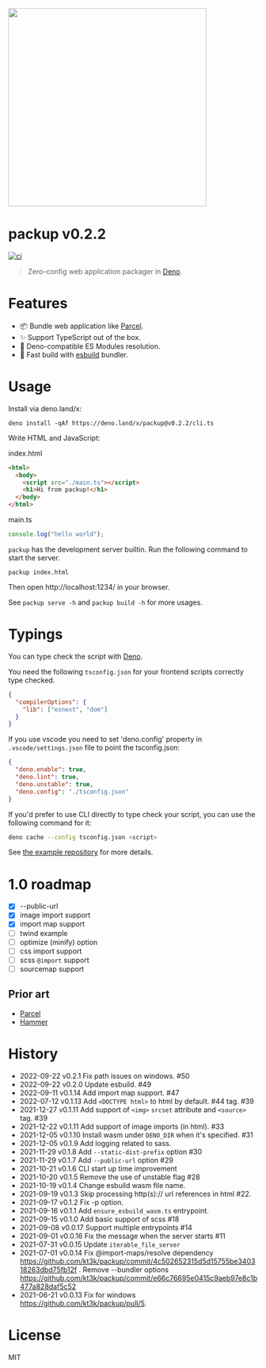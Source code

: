 <img src="https://raw.githubusercontent.com/kt3k/packup/main/docs/logo-v2.svg" width="400" />

# packup v0.2.2

[![ci](https://github.com/kt3k/packup/actions/workflows/ci.yml/badge.svg)](https://github.com/kt3k/packup/actions/workflows/ci.yml)

> Zero-config web application packager in [Deno][Deno].

# Features

- 📦 Bundle web application like [Parcel][Parcel].
- ✨ Support TypeScript out of the box.
- 🦕 Deno-compatible ES Modules resolution.
- 💨 Fast build with [esbuild][esbuild] bundler.

# Usage

Install via deno.land/x:

```shell
deno install -qAf https://deno.land/x/packup@v0.2.2/cli.ts
```

Write HTML and JavaScript:

index.html

```html
<html>
  <body>
    <script src="./main.ts"></script>
    <h1>Hi from packup!</h1>
  </body>
</html>
```

main.ts

```js
console.log("hello world");
```

`packup` has the development server builtin. Run the following command to start
the server.

```
packup index.html
```

Then open http://localhost:1234/ in your browser.

See `packup serve -h` and `packup build -h` for more usages.

# Typings

You can type check the script with [Deno][Deno].

You need the following `tsconfig.json` for your frontend scripts correctly type
checked.

```json
{
  "compilerOptions": {
    "lib": ["esnext", "dom"]
  }
}
```

If you use vscode you need to set 'deno.config' property in
`.vscode/settings.json` file to point the tsconfig.json:

```json
{
  "deno.enable": true,
  "deno.lint": true,
  "deno.unstable": true,
  "deno.config": "./tsconfig.json"
}
```

If you'd prefer to use CLI directly to type check your script, you can use the
following command for it:

```sh
deno cache --config tsconfig.json <script>
```

See [the example repository](https://github.com/kt3k/packup_example) for more
details.

# 1.0 roadmap

- [x] --public-url
- [x] image import support
- [x] import map support
- [ ] twind example
- [ ] optimize (minify) option
- [ ] css import support
- [ ] scss `@import` support
- [ ] sourcemap support

## Prior art

- [Parcel][Parcel]
- [Hammer][Hammer]

# History

- 2022-09-22 v0.2.1 Fix path issues on windows. #50
- 2022-09-22 v0.2.0 Update esbuild. #49
- 2022-09-11 v0.1.14 Add import map support. #47
- 2022-07-12 v0.1.13 Add `<DOCTYPE html>` to html by default. #44 tag. #39
- 2021-12-27 v0.1.11 Add support of `<img>` `srcset` attribute and `<source>`
  tag. #39
- 2021-12-22 v0.1.11 Add support of image imports (in html). #33
- 2021-12-05 v0.1.10 Install wasm under `DENO_DIR` when it's specified. #31
- 2021-12-05 v0.1.9 Add logging related to sass.
- 2021-11-29 v0.1.8 Add `--static-dist-prefix` option #30
- 2021-11-29 v0.1.7 Add `--public-url` option #29
- 2021-10-21 v0.1.6 CLI start up time improvement
- 2021-10-20 v0.1.5 Remove the use of unstable flag #28
- 2021-10-19 v0.1.4 Change esbuild wasm file name.
- 2021-09-19 v0.1.3 Skip processing http(s):// url references in html #22.
- 2021-09-17 v0.1.2 Fix -p option.
- 2021-09-16 v0.1.1 Add `ensure_esbuild_wasm.ts` entrypoint.
- 2021-09-15 v0.1.0 Add basic support of scss #18
- 2021-09-08 v0.0.17 Support multiple entrypoints #14
- 2021-09-01 v0.0.16 Fix the message when the server starts #11
- 2021-07-31 v0.0.15 Update `iterable_file_server`
- 2021-07-01 v0.0.14 Fix @import-maps/resolve dependency
  https://github.com/kt3k/packup/commit/4c502652315d5d15755be340318263dbd75fb12f
  . Remove --bundler options
  https://github.com/kt3k/packup/commit/e66c76695e0415c9aeb97e8c1b477a828daf5c52
- 2021-06-21 v0.0.13 Fix for windows https://github.com/kt3k/packup/pull/5.

# License

MIT

[Parcel]: https://parceljs.org/
[Esbuild]: https://esbuild.github.io/
[Deno]: https://deno.land/
[Hammer]: https://github.com/sinclairzx81/hammer
